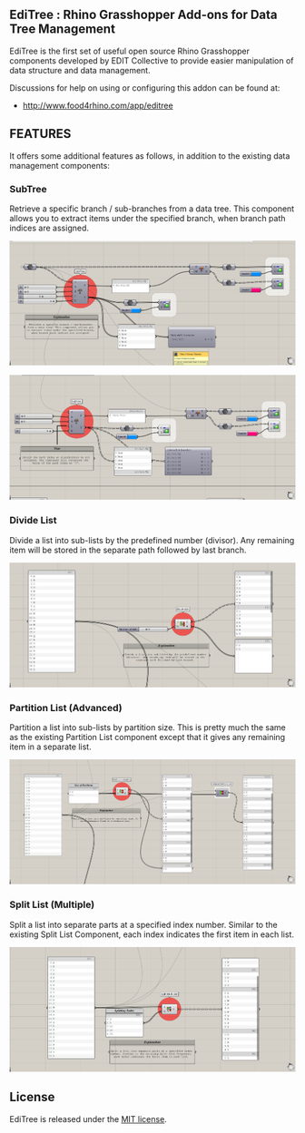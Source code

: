 ## EdiTree : Rhino Grasshopper Add-ons for Data Tree Management

EdiTree is the first set of useful open source Rhino Grasshopper components developed by EDIT Collective to provide easier manipulation of data structure and data management.

Discussions for help on using or configuring this addon can be found at:
* http://www.food4rhino.com/app/editree



## FEATURES
It offers some additional features as follows, in addition to the existing data management components:

### SubTree
Retrieve a specific branch / sub-branches from a data tree. This component allows you to extract items under the specified branch, when branch path indices are assigned.

![SubTree1](https://raw.githubusercontent.com/EDIT-Collective/EdiTree/master/images/Sub_Tree.png)

![SubTree2](https://raw.githubusercontent.com/EDIT-Collective/EdiTree/master/images/Sub_Tree2.png)

### Divide List
Divide a list into sub-lists by the predefined number (divisor). Any remaining item will be stored in the separate path followed by last branch.

![DivideList](https://raw.githubusercontent.com/EDIT-Collective/EdiTree/master/images/Divide_List.png)

### Partition List (Advanced)
Partition a list into sub-lists by partition size. This is pretty much the same as the existing Partition List component except that it gives any remaining item in a separate list.

![PartitionList](https://raw.githubusercontent.com/EDIT-Collective/EdiTree/master/images/Partition_List_adv.png)

### Split List (Multiple)
Split a list into separate parts at a specified index number. Similar to the existing Split List Component, each index indicates the first item in each list.

![SplitListMulti](https://raw.githubusercontent.com/EDIT-Collective/EdiTree/master/images/Split_Multi_List.png)


## License
EdiTree is released under the [MIT license](LICENSE.txt).
